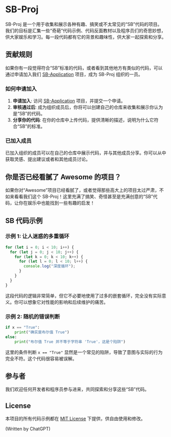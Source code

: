 # SB-Proj

SB-Proj 是一个用于收集和展示各种有趣、搞笑或不太常见的“SB”代码的项目。我们的目标是汇集一些“奇葩”代码示例、代码反面教材以及程序员们的奇思妙想，供大家娱乐和学习。每一段代码都有它的背景和趣味性，供大家一起探索和分享。

## 贡献规则

如果你有一段觉得符合“SB”标准的代码，或者看到其他地方有类似的代码，可以通过申请加入我们 [SB-Application](https://github.com/sb-proj/sb-application) 项目，成为 SB-Proj 组织的一员。

### 如何申请加入

1. **申请加入**: 访问 [SB-Application](https://github.com/sb-proj/sb-application) 项目，并提交一个申请。
2. **审核通过后**: 成为组织成员后，你将可以创建自己的仓库来收集和展示你认为是“SB”的代码。
3. **分享你的代码**: 在你的仓库中上传代码，提供清晰的描述，说明为什么它符合“SB”的标准。

### 已加入成员

已加入组织的成员可以在自己的仓库中展示代码，并与其他成员分享。你可以从中获取灵感、提出建议或者和其他成员讨论。

## 你是否已经看腻了 Awesome 的项目？

如果你对“Awesome”项目已经看腻了，或者觉得那些高大上的项目太过严肃，不如来看看我们这个 SB-Proj！这里充满了搞笑、奇怪甚至是充满创意的“SB”代码，让你在娱乐中也能找到一些有趣的启发！

## SB 代码示例

### 示例 1: 让人迷惑的多重循环

```javascript
for (let i = 0; i < 10; i++) {
  for (let j = 0; j < 10; j++) {
    for (let k = 0; k < 10; k++) {
      for (let l = 0; l < 10; l++) {
        console.log("深度循环");
      }
    }
  }
}
```

这段代码的逻辑非常简单，但它不必要地使用了过多的嵌套循环，完全没有实际意义。你可以想象它对性能的影响和后续维护的痛苦。

### 示例 2: 随机的错误判断

```python
if x == "True":
    print("确实是布尔值 True")
else:
    print("布尔值 True 并不等于字符串 'True'，这是个陷阱")
```

这里的条件判断 `x == "True"` 显然是一个常见的陷阱，导致了意图与实际的行为完全不符。这个代码很容易被误解。

## 参与者

我们欢迎任何开发者和程序员参与进来，共同探索和分享这些“SB”代码。

## License

本项目的所有代码示例都在 [MIT License](https://opensource.org/licenses/MIT) 下提供，供自由使用和修改。

(Written by ChatGPT)
